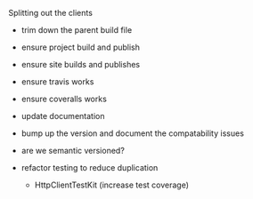 Splitting out the clients

- trim down the parent build file

- ensure project build and publish
- ensure site builds and publishes
- ensure travis works
- ensure coveralls works

- update documentation
- bump up the version and document the compatability issues
- are we semantic versioned?

- refactor testing to reduce duplication
    - HttpClientTestKit
(increase test coverage)
